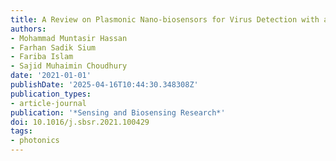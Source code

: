 ```yaml
---
title: A Review on Plasmonic Nano-biosensors for Virus Detection with a Focus on Coronavirus
authors:
- Mohammad Muntasir Hassan
- Farhan Sadik Sium
- Fariba Islam
- Sajid Muhaimin Choudhury
date: '2021-01-01'
publishDate: '2025-04-16T10:44:30.348308Z'
publication_types:
- article-journal
publication: '*Sensing and Biosensing Research*'
doi: 10.1016/j.sbsr.2021.100429
tags:
- photonics
---
```

